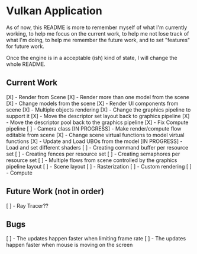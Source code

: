 # Vulkan Application

As of now, this README is more to remember myself of what I'm currently working, to help me focus on the current work, 
to help me not lose track of what I'm doing, to help me remember the future work, and to set "features" for future work.

Once the engine is in a acceptable (ish) kind of state, I will change the whole README.

## Current Work

[X] - Render from Scene
[X] - Render more than one model from the scene
[X] - Change models from the scene
[X] - Render UI components from scene
[X] - Multiple objects rendering
	[X] - Change the graphics pipeline to support it
	[X] - Move the descriptor set layout back to graphics pipeline
	[X] - Move the descriptor pool back to the graphics pipeline
[X] - Fix Compute pipeline
[ ] - Camera class
[IN PROGRESS] - Make render/compute flow editable from scene
	[X] - Change scene virtual functions to model virtual functions
	[X] - Update and Load UBOs from the model 
	[IN PROGRESS] - Load and set different shaders
		[ ] - Creating command buffer per resource set
		[ ] - Creating fences per resource set
		[ ] - Creating semaphores per resource set
	[ ] - Multiple flows from scene controlled by the graphics pipeline layout
		[ ] - Scene layout
		[ ] - Rasterization
		[ ] - Custom rendering
		[ ] - Compute
## Future Work (not in order)

[ ] - Ray Tracer??

## Bugs

[ ] - The updates happen faster when limiting frame rate
[ ] - The updates happen faster when mouse is moving on the screen
